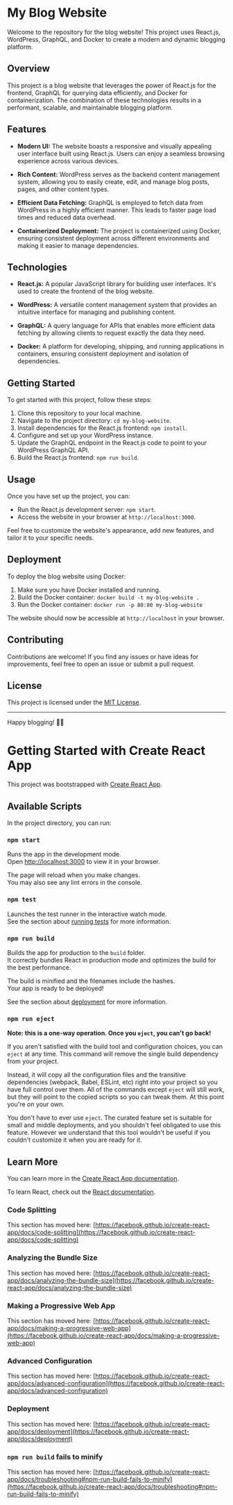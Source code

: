 # My Blog Website

Welcome to the repository for the blog website! This project uses React.js, WordPress, GraphQL, and Docker to create a modern and dynamic blogging platform.


## Overview

This project is a blog website that leverages the power of React.js for the frontend, GraphQL for querying data efficiently, and Docker for containerization. The combination of these technologies results in a performant, scalable, and maintainable blogging platform.

## Features

- **Modern UI:** The website boasts a responsive and visually appealing user interface built using React.js. Users can enjoy a seamless browsing experience across various devices.

- **Rich Content:** WordPress serves as the backend content management system, allowing you to easily create, edit, and manage blog posts, pages, and other content types.

- **Efficient Data Fetching:** GraphQL is employed to fetch data from WordPress in a highly efficient manner. This leads to faster page load times and reduced data overhead.

- **Containerized Deployment:** The project is containerized using Docker, ensuring consistent deployment across different environments and making it easier to manage dependencies.

## Technologies

- **React.js:** A popular JavaScript library for building user interfaces. It's used to create the frontend of the blog website.

- **WordPress:** A versatile content management system that provides an intuitive interface for managing and publishing content.

- **GraphQL:** A query language for APIs that enables more efficient data fetching by allowing clients to request exactly the data they need.

- **Docker:** A platform for developing, shipping, and running applications in containers, ensuring consistent deployment and isolation of dependencies.

## Getting Started

To get started with this project, follow these steps:

1. Clone this repository to your local machine.
2. Navigate to the project directory: `cd my-blog-website`.
3. Install dependencies for the React.js frontend: `npm install`.
4. Configure and set up your WordPress instance.
5. Update the GraphQL endpoint in the React.js code to point to your WordPress GraphQL API.
6. Build the React.js frontend: `npm run build`.

## Usage

Once you have set up the project, you can:

- Run the React.js development server: `npm start`.
- Access the website in your browser at `http://localhost:3000`.

Feel free to customize the website's appearance, add new features, and tailor it to your specific needs.

## Deployment

To deploy the blog website using Docker:

1. Make sure you have Docker installed and running.
2. Build the Docker container: `docker build -t my-blog-website .`
3. Run the Docker container: `docker run -p 80:80 my-blog-website`

The website should now be accessible at `http://localhost` in your browser.

## Contributing

Contributions are welcome! If you find any issues or have ideas for improvements, feel free to open an issue or submit a pull request.

## License

This project is licensed under the [MIT License](LICENSE).

---

Happy blogging! 📝🚀

# Getting Started with Create React App

This project was bootstrapped with [Create React App](https://github.com/facebook/create-react-app).

## Available Scripts

In the project directory, you can run:

### `npm start`

Runs the app in the development mode.\
Open [http://localhost:3000](http://localhost:3000) to view it in your browser.

The page will reload when you make changes.\
You may also see any lint errors in the console.

### `npm test`

Launches the test runner in the interactive watch mode.\
See the section about [running tests](https://facebook.github.io/create-react-app/docs/running-tests) for more information.

### `npm run build`

Builds the app for production to the `build` folder.\
It correctly bundles React in production mode and optimizes the build for the best performance.

The build is minified and the filenames include the hashes.\
Your app is ready to be deployed!

See the section about [deployment](https://facebook.github.io/create-react-app/docs/deployment) for more information.

### `npm run eject`

**Note: this is a one-way operation. Once you `eject`, you can't go back!**

If you aren't satisfied with the build tool and configuration choices, you can `eject` at any time. This command will remove the single build dependency from your project.

Instead, it will copy all the configuration files and the transitive dependencies (webpack, Babel, ESLint, etc) right into your project so you have full control over them. All of the commands except `eject` will still work, but they will point to the copied scripts so you can tweak them. At this point you're on your own.

You don't have to ever use `eject`. The curated feature set is suitable for small and middle deployments, and you shouldn't feel obligated to use this feature. However we understand that this tool wouldn't be useful if you couldn't customize it when you are ready for it.

## Learn More

You can learn more in the [Create React App documentation](https://facebook.github.io/create-react-app/docs/getting-started).

To learn React, check out the [React documentation](https://reactjs.org/).

### Code Splitting

This section has moved here: [https://facebook.github.io/create-react-app/docs/code-splitting](https://facebook.github.io/create-react-app/docs/code-splitting)

### Analyzing the Bundle Size

This section has moved here: [https://facebook.github.io/create-react-app/docs/analyzing-the-bundle-size](https://facebook.github.io/create-react-app/docs/analyzing-the-bundle-size)

### Making a Progressive Web App

This section has moved here: [https://facebook.github.io/create-react-app/docs/making-a-progressive-web-app](https://facebook.github.io/create-react-app/docs/making-a-progressive-web-app)

### Advanced Configuration

This section has moved here: [https://facebook.github.io/create-react-app/docs/advanced-configuration](https://facebook.github.io/create-react-app/docs/advanced-configuration)

### Deployment

This section has moved here: [https://facebook.github.io/create-react-app/docs/deployment](https://facebook.github.io/create-react-app/docs/deployment)

### `npm run build` fails to minify

This section has moved here: [https://facebook.github.io/create-react-app/docs/troubleshooting#npm-run-build-fails-to-minify](https://facebook.github.io/create-react-app/docs/troubleshooting#npm-run-build-fails-to-minify)

